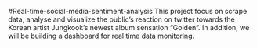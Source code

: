 #Real-time-social-media-sentiment-analysis
This project focus on scrape data, analyse and visualize the public’s reaction on twitter towards the Korean artist Jungkook’s newest album sensation “Golden”. In addition, we will be building a dashboard for real time data monitoring.
